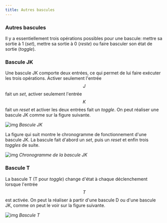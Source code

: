 ```yaml
---
title: Autres bascules
---
```


### Autres bascules

Il y a essentiellement trois opérations possibles pour une bascule:
mettre sa sortie à 1 (*set*), mettre sa sortie à 0 (*reste*) ou faire
basculer son état de sortie (*toggle*).


### Bascule JK

Une bascule JK comporte deux entrées, ce qui permet de lui faire
exécuter les trois opérations. Activer seulement l'entrée $$J$$ fait
un *set*, activer seulement l'entrée $$K$$ fait un *reset* et activer
les deux entrées fait un *toggle*. On peut réaliser une bascule JK
comme sur la figure suivante.

![img]({{site.baseurl}}/img/bascule_JK.svg "Bascule JK")
*Bascule JK*

La figure qui suit montre le chronogramme de fonctionnement d'une
bascule JK. La bascule fait d'abord un *set*, puis un *reset* et enfin
trois *toggles* de suite.

![img]({{site.baseurl}}/img/chron_JK.svg "Chronogramme de la bascule JK")
*Chronogramme de la bascule JK*


### Bascule T

La bascule T (T pour *toggle*) change d'état à chaque déclenchement
lorsque l'entrée $$T$$ est activée. On peut la réaliser à partir d'une
bascule D ou d'une bascule JK, comme on peut le voir sur la figure suivante.

![img]({{site.baseurl}}/img/basculeT.svg "Bascule T")
*Bascule T*

